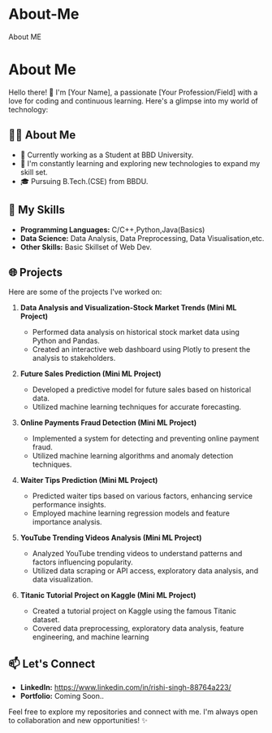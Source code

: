 # About-Me
About ME
# About Me

Hello there! 👋 I'm [Your Name], a passionate [Your Profession/Field] with a love for coding and continuous learning. Here's a glimpse into my world of technology:

## 👨‍💻 About Me

- 💼 Currently working as a Student at BBD University.
- 🌱 I'm constantly learning and exploring new technologies to expand my skill set.
- 🎓 Pursuing B.Tech.(CSE) from BBDU.

## 🚀 My Skills

- **Programming Languages:** C/C++,Python,Java(Basics)
- **Data Science:** Data Analysis, Data Preprocessing, Data Visualisation,etc.
- **Other Skills:** Basic Skillset of Web Dev.

## 🌐 Projects

Here are some of the projects I've worked on:

1. **Data Analysis and Visualization-Stock Market Trends (Mini ML Project)**
   - Performed data analysis on historical stock market data using Python and Pandas.
   - Created an interactive web dashboard using Plotly to present the analysis to stakeholders.

2. **Future Sales Prediction (Mini ML Project)**
   - Developed a predictive model for future sales based on historical data.
   - Utilized machine learning techniques for accurate forecasting.

3. **Online Payments Fraud Detection (Mini ML Project)**
   - Implemented a system for detecting and preventing online payment fraud.
   - Utilized machine learning algorithms and anomaly detection techniques.

4. **Waiter Tips Prediction (Mini ML Project)**
   - Predicted waiter tips based on various factors, enhancing service performance insights.
   - Employed machine learning regression models and feature importance analysis.

5. **YouTube Trending Videos Analysis (Mini ML Project)**
   - Analyzed YouTube trending videos to understand patterns and factors influencing popularity.
   - Utilized data scraping or API access, exploratory data analysis, and data visualization.

6. **Titanic Tutorial Project on Kaggle (Mini ML Project)**
   - Created a tutorial project on Kaggle using the famous Titanic dataset.
   - Covered data preprocessing, exploratory data analysis, feature engineering, and machine learning

     
## 📫 Let's Connect

- **LinkedIn:** https://www.linkedin.com/in/rishi-singh-88764a223/
- **Portfolio:** Coming Soon..

Feel free to explore my repositories and connect with me. I'm always open to collaboration and new opportunities! ✨
